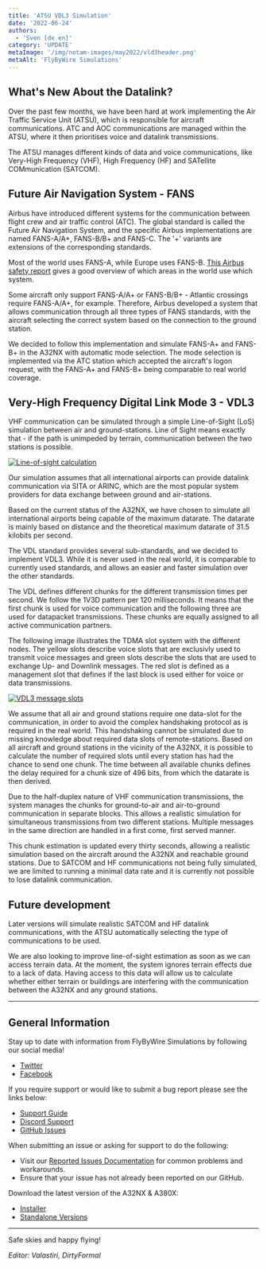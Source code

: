 ```yaml
---
title: 'ATSU VDL3 Simulation'
date: '2022-06-24'
authors:
  - 'Sven [de en]'
category: 'UPDATE'
metaImage: '/img/notam-images/may2022/vld3header.png'
metaAlt: 'FlyByWire Simulations'
---
```


## What's New About the Datalink?

Over the past few months, we have been hard at work implementing the Air Traffic Service Unit (ATSU), which is responsible for aircraft communications.
ATC and AOC communications are managed within the ATSU, where it then prioritises voice and datalink transmissions.

The ATSU manages different kinds of data and voice communications, like Very-High Frequency (VHF),
High Frequency (HF) and SATellite COMmunication (SATCOM).

## Future Air Navigation System - FANS

Airbus have introduced different systems for the communication between flight crew and air traffic control (ATC).
The global standard is called the Future Air Navigation System, and the specific Airbus implementations are named FANS-A/A+,
FANS-B/B+ and FANS-C. The '+' variants are extensions of the corresponding standards.

Most of the world uses FANS-A, while Europe uses FANS-B.
[This Airbus safety report](https://safetyfirst.airbus.com/app/themes/mh_newsdesk/documents/archives/the-future-air-navigation-system-fans-b.pdf) gives a good overview of which 
areas in the world use which system.

Some aircraft only support FANS-A/A+ or FANS-B/B+ - Atlantic crossings require FANS-A/A+, for example.
Therefore, Airbus developed a system that allows communication through all three types of FANS standards, with the aircraft selecting the correct system based on the connection to the ground station.

We decided to follow this implementation and simulate FANS-A+ and FANS-B+ in the A32NX with automatic mode selection.
The mode selection is implemented via the ATC station which accepted the aircraft's logon request, with the FANS-A+ and FANS-B+ being comparable to real world coverage.

## Very-High Frequency Digital Link Mode 3 - VDL3

VHF communication can be simulated through a simple Line-of-Sight (LoS) simulation between air and ground-stations.
Line of Sight means exactly that - if the path is unimpeded by terrain, communication between the two stations is possible.

[![Line-of-sight calculation](/img/notam-images/may2022/LoS.png)](/img/notam-images/may2022/LoS.png)

Our simulation assumes that all international airports can provide datalink communication via SITA or ARINC, which are
the most popular system providers for data exchange between ground and air-stations.

Based on the current status of the A32NX, we have chosen to simulate all international airports being capable of the maximum datarate.
The datarate is mainly based on distance and the theoretical maximum datarate of 31.5 kilobits per second.

The VDL standard provides several sub-standards, and we decided to implement VDL3. While it is never used in the real world, it is comparable to currently used standards, and allows an easier and faster simulation over the other standards.

The VDL defines different chunks for the different transmission times per second.
We follow the 1V3D pattern per 120 milliseconds. It means that the first chunk is used for voice communication and the following
three are used for datapacket transmissions. These chunks are equally assigned to all active communication partners.

The following image illustrates the TDMA slot system with the different nodes.
The yellow slots describe voice slots that are exclusivly used to transmit voice messages and
green slots describe the slots that are used to exchange Up- and Downlink messages.
The red slot is defined as a management slot that defines if the last block is used either for voice or data transmissions.

[![VDL3 message slots](/img/notam-images/may2022/VDL3-Slots.png)](/img/notam-images/may2022/VDL3-Slots.png)

We assume that all air and ground stations require one data-slot for the communication, in order to avoid the complex handshaking protocol as is required in the real world.
This handshaking cannot be simulated due to missing knowledge about required data slots of remote-stations.
Based on all aircraft and ground stations in the vicinity of the A32NX, it is possible to calculate the number of required slots until
every station has had the chance to send one chunk. The time between all available chunks defines the delay required for a chunk size of 496 bits, from which the datarate is 
then derived.

Due to the half-duplex nature of VHF communication transmissions, the system manages the chunks for ground-to-air and air-to-ground communication in separate blocks.
This allows a realistic simulation for simultaneous transmissions from two different stations.
Multiple messages in the same direction are handled in a first come, first served manner.

This chunk estimation is updated every thirty seconds, allowing a realistic simulation based on the aircraft around the A32NX and reachable ground stations. Due to SATCOM and HF communications not being fully simulated, we are limited to running a minimal data rate and it is currently not possible to lose datalink communication.

## Future development

Later versions will simulate realistic SATCOM and HF datalink communications, with the ATSU automatically selecting the type of communications to be used.

We are also looking to improve line-of-sight estimation as soon as we can access terrain data. At the moment, the system ignores terrain effects due to a lack of data. Having access to this data will allow us to calculate whether either terrain or buildings are interfering with the communication between the A32NX and any ground stations.

---

## General Information

Stay up to date with information from FlyByWire Simulations by following our social media!

- [Twitter](https://twitter.com/FlyByWireSim)
- [Facebook](https://www.facebook.com/FlyByWireSimulations/)

If you require support or would like to submit a bug report please see the links below:

- [Support Guide](https://docs.flybywiresim.com/aircraft/support/)
- [Discord Support](https://discord.gg/flybywire)
- [GitHub Issues](https://github.com/flybywiresim/a32nx/issues/new/choose)

When submitting an issue or asking for support to do the following:

- Visit our [Reported Issues Documentation](https://docs.flybywiresim.com/aircraft/support/known-issues/) for common problems and workarounds.
- Ensure that your issue has not already been reported on our GitHub.

Download the latest version of the A32NX & A380X:

- [Installer](https://api.flybywiresim.com/installer)
- [Standalone Versions](https://flybywiresim.com/downloads/)

---

Safe skies and happy flying!

*Editor: Valastiri, DirtyFormal*

